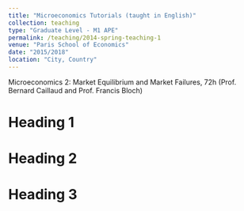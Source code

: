 ```yaml
---
title: "Microeconomics Tutorials (taught in English)"
collection: teaching
type: "Graduate Level - M1 APE"
permalink: /teaching/2014-spring-teaching-1
venue: "Paris School of Economics"
date: "2015/2018"
location: "City, Country"
---
```


Microeconomics 2: Market Equilibrium and Market Failures, 72h (Prof. Bernard Caillaud and Prof. Francis Bloch)

Heading 1
======

Heading 2
======

Heading 3
======
